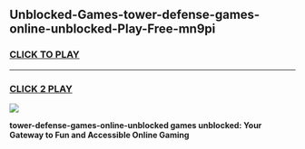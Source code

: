 
## Unblocked-Games-tower-defense-games-online-unblocked-Play-Free-mn9pi
<h3>
<a href="https://premium76.site?title=tower-defense-games-online-unblocked&ref=22A">CLICK TO PLAY</a></h3>
<hr>

<h3>
<a href="https://premium76.site?title=tower-defense-games-online-unblocked&ref=22A">CLICK 2 PLAY</a>
  
</h3>

<a href="https://premium76.site?title=tower-defense-games-online-unblocked&ref=22A"><img src="https://clearcache.store/games.png"></a>


**tower-defense-games-online-unblocked games unblocked: Your Gateway to Fun and Accessible Online Gaming**
